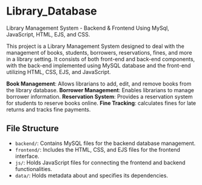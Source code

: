 # Library_Database
Library Management System - Backend & Frontend  Using MySql, JavaScript, HTML, EJS, and CSS.

This project is a Library Management System designed to deal with the management of books, students, borrowers, reservations, fines, and more in a library setting. It consists of both front-end and back-end components, with the back-end implemented using MySQL database and the front-end utilizing HTML, CSS, EJS, and JavaScript.

**Book Management**: Allows librarians to add, edit, and remove books from the library database.
**Borrower Management**: Enables librarians to manage borrower information.
**Reservation System**: Provides a reservation system for students to reserve books online.
**Fine Tracking**: calculates fines for late returns and tracks fine payments.

## File Structure

- `backend/`: Contains MySQL files for the backend database management.
- `frontend/`: Includes the HTML, CSS, and EJS files for the frontend interface.
- `js/`: Holds JavaScript files for connecting the frontend and backend functionalities.
- `data/`: Holds metadata about and specifies its dependencies.
